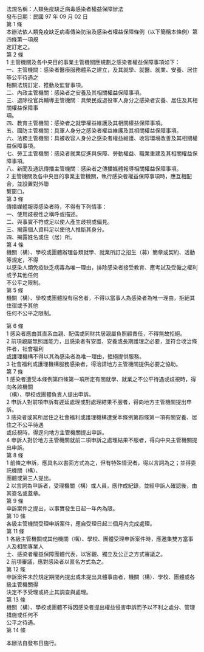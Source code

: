 法規名稱：人類免疫缺乏病毒感染者權益保障辦法  
發布日期：民國 97 年 09 月 02 日  
第 1 條  
本辦法依人類免疫缺乏病毒傳染防治及感染者權益保障條例（以下簡稱本條例）第四條第一項規  
定訂定之。  
第 2 條  
1 主管機關及各中央目的事業主管機關應規劃之感染者權益保障事項如下：  
一、主管機關：感染者醫療服務體系之建立，及其就學、就醫、就業、安養、居住等公平待遇之  
相關法規訂定、推動及監督事項。  
二、內政主管機關：感染者之安養及其相關權益保障事項。  
三、退除役官兵輔導主管機關：具榮民或退役軍人身分之感染者安養、居住及其相關權益保障事  
項。  
四、教育主管機關：感染者之就學權益維護及其相關權益保障事項。  
五、國防主管機關：具軍人身分之感染者權益維護及其相關權益保障事項。  
六、法務主管機關：具被收容人身分之感染者權益維護、收容環境改善及其相關權益保障事項。  
七、勞工主管機關：感染者就業促進與保障、勞動權益、職業重建及其相關權益保障事項。  
八、新聞及通訊傳播主管機關：感染者之傳播媒體報導相關權益保障事項。  
2 主管機關及各中央目的事業主管機關，執行感染者權益保障事項時，應互相配合，並設置對外聯  
繫窗口。  
第 3 條  
傳播媒體報導感染者時，不得有下列情事：  
一、使用歧視性之稱呼或描述。  
二、與事實不符或足以使人產生歧視或偏見。  
三、揭露個人資料足以使他人推斷其身分。  
四、揭露姓名或住（居）所。  
第 4 條  
機關（構）、學校或團體辦理各類就學、就業所訂之招生（募）簡章或契約、活動等規定，不得  
以感染人類免疫缺乏病毒為唯一理由，排除感染者接受教育、應考試及受僱之權利或予其他任何  
不公平之限制。  
第 5 條  
機關（構）、學校或團體設有宿舍者，不得以當事人為感染者為唯一理由，拒絕其住宿或予其他  
任何不公平之限制。  


第 6 條  
1 感染者應由其直系血親、配偶或同財共居親屬負照顧責任，不得無故拒絕。  
2 前項親屬無照護能力，且感染者有安置、安養或長期護理之必要，並符合收治條件者，社會福利  
或護理機構不得以其為感染者為唯一理由，拒絕提供服務。  
3 社會福利或護理機構服務感染者，得洽請地方主管機關提供必要之協助。  
第 7 條  
1 感染者遭受本條例第四條第一項所定有關就學、就業之不公平待遇或歧視時，得向各該機關  
（構）、學校或團體負責人提出申訴。  
2 申訴人對前項申訴有遲延處理或對處理結果不服者，得向地方主管機關提出申訴。  
3 感染者或其所居住之社會福利或護理機構遭受本條例第四條第一項有關安養、居住之不公平待遇  
或歧視時，得逕向地方主管機關提出申訴。  
4 申訴人對於地方主管機關就前二項申訴之處理結果不服者，得向中央主管機關提出申訴。  
第 8 條  
1 前條之申訴，應具名以書面方式為之，但有特殊情況者，得以言詞為之；並得委託機關（構）、  
團體或第三人提出。  
2 以言詞為申訴者，受理機關（構）或人員，應作成紀錄，並經申訴人確認後，由其簽名或蓋章。  
第 9 條  
申訴案件之提出，以事實發生日起一年內為限。  
第 10 條  
各級主管機關受理申訴案件，應自受理日起三個月內完成處理。  
第 11 條  
1 各級主管機關或其他機關（構）、學校、團體受理申訴案件時，應邀集雙方當事人及相關專業人  
士、感染者權益保障團體代表，以客觀、獨立及公正之方式審議之。  
2 前項審議，應對感染者以匿名方式為之。  
第 12 條  
申訴案件未於規定期間內提出或未提出具體事由者，機關（構）、學校、團體或各級主管機關得  
決定不予受理或終止其調查與處理。  
第 13 條  
機關（構）、學校或團體不得因感染者提出權益侵害申訴而予以不利之處分、管理措施或任何不  
公平之待遇。  
第 14 條  


本辦法自發布日施行。  


